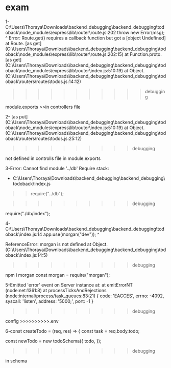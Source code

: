 
# exam



1-C:\Users\Thoraya\Downloads\backend_debugging\backend_debugging\todoback\node_modules\express\lib\router\route.js:202
        throw new Error(msg);
        ^
Error: Route.get() requires a callback function but got a [object Undefined]
    at Route.<computed> [as get] (C:\Users\Thoraya\Downloads\backend_debugging\backend_debugging\todoback\node_modules\express\lib\router\route.js:202:15)
    at Function.proto.<computed> [as get] (C:\Users\Thoraya\Downloads\backend_debugging\backend_debugging\todoback\node_modules\express\lib\router\index.js:510:19)
    at Object.<anonymous> (C:\Users\Thoraya\Downloads\backend_debugging\backend_debugging\todoback\routers\routes\todos.js:14:12) 


>>>>>>>>>>>debugging


module.exports >>in controllers file

2- [as put] (C:\Users\Thoraya\Downloads\backend_debugging\backend_debugging\todoback\node_modules\express\lib\router\index.js:510:19)
    at Object.<anonymous> (C:\Users\Thoraya\Downloads\backend_debugging\backend_debugging\todoback\routers\routes\todos.js:25:12)


>>>>>>>>>>debugging

not defined in controlls file in module.exports


3-Error: Cannot find module '../db'
Require stack:
- C:\Users\Thoraya\Downloads\backend_debugging\backend_debugging\todoback\index.js

>>require("../db");

>>>>>>>>>>debugging

require("./db/index");


4-C:\Users\Thoraya\Downloads\backend_debugging\backend_debugging\todoback\index.js:14
app.use(morgan("dev"));
    ^

ReferenceError: morgan is not defined
    at Object.<anonymous> (C:\Users\Thoraya\Downloads\backend_debugging\backend_debugging\todoback\index.js:14:5)   


>>>>>>>>>>debugging

npm i morgan
const morgan = require("morgan");


5-Emitted 'error' event on Server instance at:
    at emitErrorNT (node:net:1361:8)
    at processTicksAndRejections (node:internal/process/task_queues:83:21) {
  code: 'EACCES',
  errno: -4092,
  syscall: 'listen',
  address: '5000;',
  port: -1
}



>>>>>>>>>>debugging

config >>>>>>>>>>.env 

6-const createTodo = (req, res) => {
  const task = req.body.todo;

  const newTodo = new todoSchema({
    todo,
  });


>>>>>>>>>>debugging

in schema 
